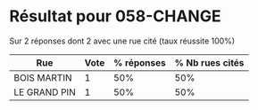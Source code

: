 # Résultat pour 058-CHANGE

Sur 2 réponses dont 2 avec une rue cité (taux réussite 100%)

| Rue | Vote | % réponses | % Nb rues cités|
|-----|------|------------|----------------|
| BOIS MARTIN | 1 | 50% | 50%|
| LE GRAND PIN | 1 | 50% | 50%|
